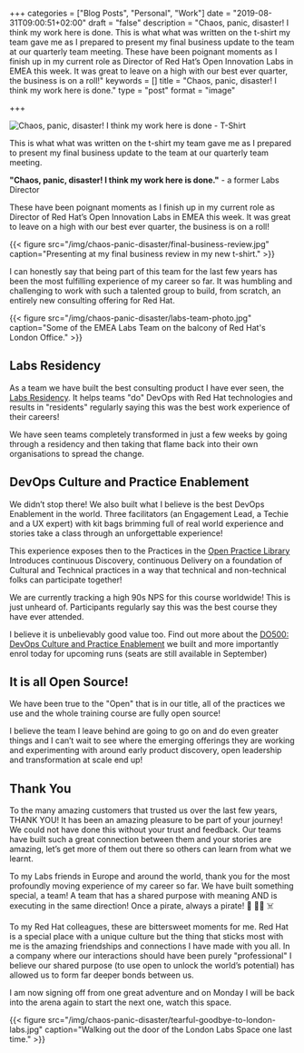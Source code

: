 +++
categories = ["Blog Posts", "Personal", "Work"]
date = "2019-08-31T09:00:51+02:00"
draft = "false"
description = "Chaos, panic, disaster! I think my work here is done. This is what what was written on the t-shirt my team gave me as I prepared to present my final business update to the team at our quarterly team meeting. These have been poignant moments as I finish up in my current role as Director of Red Hat’s Open Innovation Labs in EMEA this week. It was great to leave on a high with our best ever quarter, the business is on a roll!"
keywords = []
title = "Chaos, panic, disaster! I think my work here is done."
type = "post"
format = "image"

+++

![Chaos, panic, disaster! I think my work here is done - T-Shirt](/img/chaos-panic-disaster/chaos-panic-disaster-tshirt.jpg)

This is what what was written on the t-shirt my team gave me as I prepared to present my final business update to the team at our quarterly team meeting.

**"Chaos, panic, disaster! I think my work here is done."** - a former Labs Director

These have been poignant moments as I finish up in my current role as Director of Red Hat’s Open Innovation Labs in EMEA this week. It was great to leave on a high with our best ever quarter, the business is on a roll!

<!--more-->

{{< figure src="/img/chaos-panic-disaster/final-business-review.jpg" caption="Presenting at my final business review in my new t-shirt." >}}

I can honestly say that being part of this team for the last few years has been the most fulfilling experience of my career so far. It was humbling and challenging to work with such a talented group to build, from scratch, an entirely new consulting offering for Red Hat.

{{< figure src="/img/chaos-panic-disaster/labs-team-photo.jpg" caption="Some of the EMEA Labs Team on the balcony of Red Hat's London Office." >}}

## Labs Residency

As a team we have built the best consulting product I have ever seen, the [Labs Residency](https://www.redhat.com/en/services/consulting/open-innovation-labs). It helps teams "do" DevOps with Red Hat technologies and results in "residents" regularly saying this was the best work experience of their careers!

We have seen teams completely transformed in just a few weeks by going through a residency and then taking that flame back into their own organisations to spread the change.

## DevOps Culture and Practice Enablement

We didn’t stop there! We also built what I believe is the best DevOps Enablement in the world. Three facilitators (an Engagement Lead, a Techie and a UX expert) with kit bags brimming full of real world experience and stories take a class through an unforgettable experience!

This experience exposes then to the Practices in the [Open Practice Library](https://openpracticelibrary.com/) Introduces continuous Discovery, continuous Delivery on a foundation of Cultural and Technical practices in a way that technical and non-technical folks can participate together!

We are currently tracking a high 90s NPS for this course worldwide! This is just unheard of. Participants regularly say this was the best course they have ever attended.

I believe it is unbelievably good value too. Find out more about the [DO500: DevOps Culture and Practice Enablement](https://www.redhat.com/en/services/training/do500-devops-culture-and-practice-enablement) we built and more importantly enrol today for upcoming runs (seats are still available in September)

## It is all Open Source!

We have been true to the "Open" that is in our title, all of the practices we use and the whole training course are fully open source!

I believe the team I leave behind are going to go on and do even greater things and I can’t wait to see where the emerging offerings they are working and experimenting with around early product discovery, open leadership and transformation at scale end up!

## Thank You

To the many amazing customers that trusted us over the last few years, THANK YOU! It has been an amazing pleasure to be part of your journey! We could not have done this without your trust and feedback. Our teams have built such a great connection between them and your stories are amazing, let’s get more of them out there so others can learn from what we learnt.

To my Labs friends in Europe and around the world, thank you for the most profoundly moving experience of my career so far. We have built something special, a team! A team that has a shared purpose with meaning AND is executing in the same direction! Once a pirate, always a pirate! 🦜 🏴‍☠️ ☠️

To my Red Hat colleagues, these are bittersweet moments for me. Red Hat is a special place with a unique culture but the thing that sticks most with me is the amazing friendships and connections I have made with you all. In a company where our interactions should have been purely "professional" I believe our shared purpose (to use open to unlock the world’s potential) has allowed us to form far deeper bonds between us.

I am now signing off from one great adventure and on Monday I will be back into the arena again to start the next one, watch this space.

{{< figure src="/img/chaos-panic-disaster/tearful-goodbye-to-london-labs.jpg" caption="Walking out the door of the London Labs Space one last time." >}}


